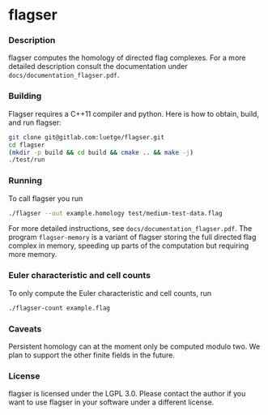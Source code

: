 # flagser

### Description

flagser computes the homology of directed flag complexes. For a more detailed
description consult the documentation under `docs/documentation_flagser.pdf`.

### Building

Flagser requires a C++11 compiler and python. Here is how to obtain, build, and
run flagser:

```sh
git clone git@gitlab.com:luetge/flagser.git
cd flagser
(mkdir -p build && cd build && cmake .. && make -j)
./test/run
```

### Running

To call flagser you run

```sh
./flagser --out example.homology test/medium-test-data.flag
```

For more detailed instructions, see `docs/documentation_flagser.pdf`. The
program `flagser-memory` is a variant of flagser storing the full directed flag
complex in memory, speeding up parts of the computation but requiring more
memory.

### Euler characteristic and cell counts

To only compute the Euler characteristic and cell counts, run

```sh
./flagser-count example.flag
```

### Caveats

Persistent homology can at the moment only be computed modulo two. We plan to
support the other finite fields in the future.

### License

flagser is licensed under the LGPL 3.0. Please contact the author if you want to use flagser in your software under a different license.
